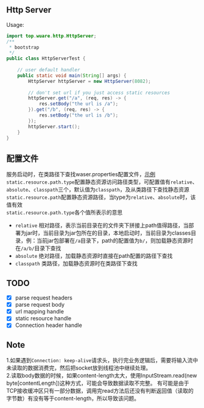 ## Http Server
Usage: 
```java
import top.wuare.http.HttpServer;
/**
 * bootstrap
 */
public class HttpServerTest {
    
    // user default handler
    public static void main(String[] args) {
        HttpServer httpServer = new HttpServer(8082);
        
        // don't set url if you just access static resources
        httpServer.get("/a", (req, res) -> {
            res.setBody("the url is /a");
        }).get("/b", (req, res) -> {
            res.setBody("the url is /b");
        });
        httpServer.start();
    }
}
```
## 配置文件
服务启动时，在类路径下查找waser.properties配置文件，[示例](https://github.com/wuare/demo/blob/master/demo-http-server/src/main/resources/waser-sample.properties)  
`static.resource.path.type`配置静态资源访问路径类型，可配置值有`relative`、`absolute`、`classpath`三个，默认值为`classpath`，及从类路径下查找静态资源  
`static.resource.path`配置静态资源路径，当type为`relative`、`absolute`时，该值有效  
`static.resource.path.type`各个值所表示的意思
- `relative` 相对路径，表示当前目录在的文件夹下拼接上path值得路径，当部署为jar时，当前目录为jar包所在的目录，本地启动时，当前目录为classes目录，例：当前jar包部署在`/a`目录下，path的配置值为`b/`，则加载静态资源时在`/a/b/`目录下查找
- `absolute` 绝对路径，加载静态资源时直接在path配置的路径下查找
- `classpath` 类路径，加载静态资源时在类路径下查找

## TODO
- [x] parse request headers
- [x] parse request body
- [x] url mapping handle
- [x] static resource handle
- [x] Connection header handle

## Note
1.如果遇到`Connection: keep-alive`请求头，执行完业务逻辑后，需要将输入流中未读取的数据消费完，然后把socket放到线程池中继续处理。  
2.读取body数据的时候，如果content-length太大，使用InputStream.read(new byte[contentLength])这种方式，可能会导致数据读取不完整。
有可能是由于TCP接收缓冲区只有一部分数据，调用完read方法后还没有判断返回值（读取的字节数）有没有等于content-length，所以导致该问题。

